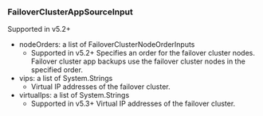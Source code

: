 ### FailoverClusterAppSourceInput
Supported in v5.2+

- nodeOrders: a list of FailoverClusterNodeOrderInputs
  - Supported in v5.2+
      Specifies an order for the failover cluster nodes. Failover cluster app backups use the failover cluster nodes in the specified order.
- vips: a list of System.Strings
  - Virtual IP addresses of the failover cluster.
- virtualIps: a list of System.Strings
  - Supported in v5.3+
      Virtual IP addresses of the failover cluster.
